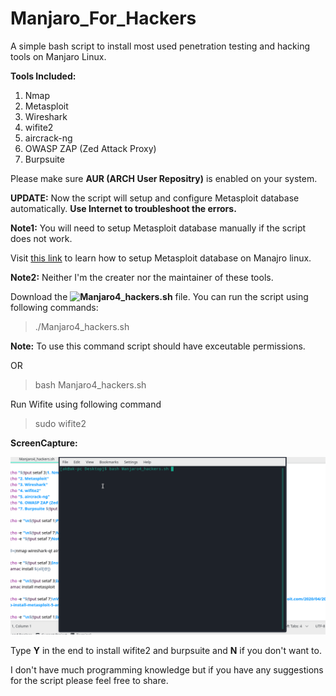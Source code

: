 # Manjaro_For_Hackers
A simple bash script to install most used penetration testing and hacking tools on Manjaro Linux.

**Tools Included:**

1. Nmap
2. Metasploit
3. Wireshark
4. wifite2
5. aircrack-ng
6. OWASP ZAP (Zed Attack Proxy)
7. Burpsuite 

Please make sure **AUR (ARCH User Repositry)** is enabled on your system.

**UPDATE:** Now the script will setup and configure Metasploit database automatically.
**Use Internet to troubleshoot the errors.**

**Note1:** You will need to setup Metasploit database manually if the script does not work.

Visit [this link](https://cybsploit.com/2020/04/20/how-to-install-metasploit-5-and-armitage-on-arch-linux-YmNkZ0RrTU56QTVkQ0RnN1pIaFNIUT09) to learn how to setup Metasploit database on Manajro linux.

**Note2:** Neither I'm the creater nor the maintainer of these tools.

Download the **![Manjaro4_hackers.sh](https://github.com/Ashutosh-Kukreti/Manjaro_For_Hackers/releases)** file. You can run the script using following commands:

>./Manjaro4_hackers.sh

**Note:** To use this command script should have exceutable permissions.

OR

>bash Manjaro4_hackers.sh

Run Wifite using following command
>sudo wifite2

**ScreenCapture:**

![ScriptInAction](https://github.com/Ashutosh-Kukreti/Manjaro_For_Hackers/blob/master/ScriptInAction.gif)

Type **Y** in the end to install wifite2 and burpsuite and **N** if you don't want to.

I don't have much programming knowledge but if you have any suggestions for the script please feel free to share.
